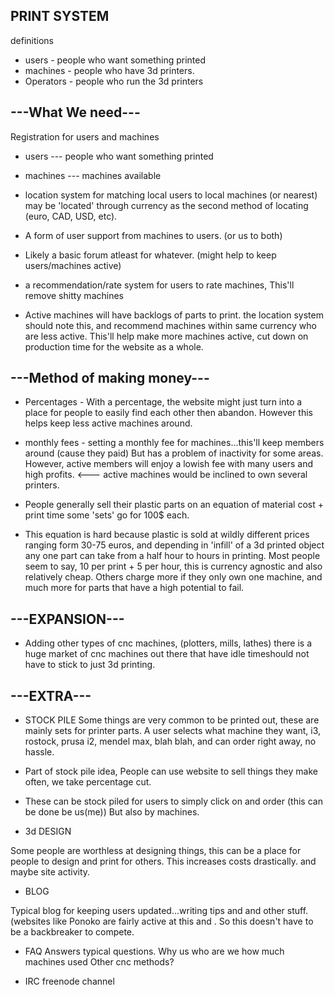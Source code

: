 PRINT SYSTEM
-----------------
definitions
* users - people who want something printed
* machines - people who have 3d printers.
* Operators - people who run the 3d printers

---What We need---
-----------------
Registration for users and machines
* users --- people who want something printed
	
* machines --- machines available
	
* location system for matching local users to local machines (or nearest)
		may be 'located' through currency as the second method of locating (euro, CAD, USD, etc).
	
* A form of user support from machines to users. (or us to both)
	
* Likely a basic forum atleast for whatever. (might help to keep users/machines active)
	
* a recommendation/rate system for users to rate machines, This'll remove shitty machines
	
* Active machines will have backlogs of parts to print. the location system should note this, and recommend machines within same currency who are less active. This'll help make more machines active, cut down on production time for the website as a whole.



---Method of making money---
-----------------
* Percentages - With a percentage, the website might just turn into a place for people to easily find each other then abandon. However this helps keep less active machines around.

* monthly fees - setting a monthly fee for machines...this'll keep members around (cause they paid) But has a problem of inactivity for some areas. However, active members will enjoy a lowish fee with many users and high profits. <--- active machines would be inclined to own several printers.

* People generally sell their plastic parts on an equation of material cost + print time some 'sets' go for 100$ each.

* This equation is hard because plastic is sold at wildly different prices ranging form 30-75 euros, and depending in 'infill' of a 3d printed object any one part can take from a half hour to hours in printing.
Most people seem to say, 10 per print + 5 per hour, this is currency agnostic and also relatively cheap. Others charge more if they only own one machine, and much more for parts that have a high potential to fail.




---EXPANSION---
--------
* Adding other types of cnc machines, (plotters, mills, lathes) there is a huge market of cnc machines out there that have idle timeshould not have to stick to just 3d printing.
	



---EXTRA---
-----
* STOCK PILE
Some things are very common to be printed out, these are mainly sets for printer parts.
	 A user selects what machine they want, i3, rostock, prusa i2, mendel max, blah blah, and can order right away, no hassle.
* Part of stock pile idea, People can use website to sell things they make often, we take percentage cut.


* These can be stock piled for users to simply click on and order (this can be done be us(me)) But also by machines.

* 3d DESIGN

Some people are worthless at designing things, this can be a place for people to design and print for others. This increases costs drastically. and maybe site activity.

* BLOG

Typical blog for keeping users updated...writing tips and and other stuff. (websites like Ponoko are fairly active at this and . So this doesn't have to be a backbreaker to compete.

* FAQ
Answers typical questions.
	Why us
	who are we
	how much
	machines used
	Other cnc methods?
	
* IRC freenode channel